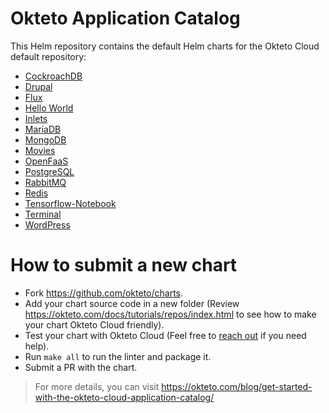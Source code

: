 # Okteto Application Catalog

This Helm repository contains the default Helm charts for the Okteto Cloud default repository:

- [CockroachDB](cockroachdb/README.md)
- [Drupal](drupal/README.md)
- [Flux](flux/README.md)
- [Hello World](hello-world/README.md)
- [Inlets](inlets/README.md)
- [MariaDB](mariadb/README.md)
- [MongoDB](mongodb/README.md)
- [Movies](movies/README.md)
- [OpenFaaS](openfaas/README.md)
- [PostgreSQL](postgresql/README.md)
- [RabbitMQ](rabbitmq/README.md)
- [Redis](redis/README.md)
- [Tensorflow-Notebook](tensorflow-notebook/README.md)
- [Terminal](terminal/README.md)
- [WordPress](wordpress/README.md)



# How to submit a new chart

- Fork https://github.com/okteto/charts.
- Add your chart source code in a new folder (Review https://okteto.com/docs/tutorials/repos/index.html to see how to make your chart Okteto Cloud friendly). 
- Test your chart with Okteto Cloud (Feel free to [reach out](https://twitter.com/oktetohq) if you need help).
- Run `make all` to run the linter and package it.
- Submit a PR with the chart.

> For more details, you can visit https://okteto.com/blog/get-started-with-the-okteto-cloud-application-catalog/
